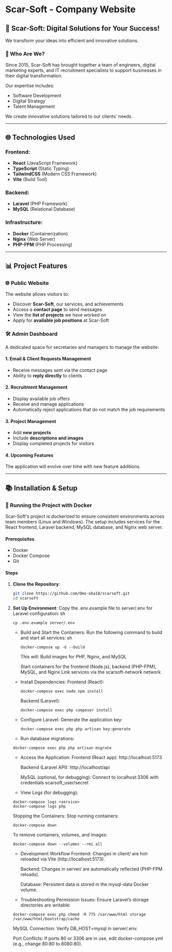 # Scar-Soft - Company Website

## 💪 Scar-Soft: Digital Solutions for Your Success!
We transform your ideas into efficient and innovative solutions.

### 📝 Who Are We?
Since 2015, Scar-Soft has brought together a team of engineers, digital marketing experts, and IT recruitment specialists to support businesses in their digital transformation.

Our expertise includes:
- Software Development
- Digital Strategy
- Talent Management

We create innovative solutions tailored to our clients' needs.

---

## 🌐 Technologies Used
### Frontend:
- **React** (JavaScript Framework)
- **TypeScript** (Static Typing)
- **TailwindCSS** (Modern CSS Framework)
- **Vite** (Build Tool)

### Backend:
- **Laravel** (PHP Framework)
- **MySQL** (Relational Database)

### Infrastructure:
- **Docker** (Containerization)
- **Nginx** (Web Server)
- **PHP-FPM** (PHP Processing)

---

## 📊 Project Features

### 🌐 Public Website
The website allows visitors to:
- Discover **Scar-Soft**, our services, and achievements
- Access a **contact page** to send messages
- View the **list of projects** we have worked on
- Apply for **available job positions** at Scar-Soft

### 🛠️ Admin Dashboard
A dedicated space for secretaries and managers to manage the website:

#### 1. **Email & Client Requests Management**
- Receive messages sent via the contact page
- Ability to **reply directly** to clients

#### 2. **Recruitment Management**
- Display available job offers
- Receive and manage applications
- Automatically reject applications that do not match the job requirements

#### 3. **Project Management**
- Add **new projects**
- Include **descriptions and images**
- Display completed projects for visitors

#### 4. **Upcoming Features**
The application will evolve over time with new feature additions.

---

## 📚 Installation & Setup

### 🐳 Running the Project with Docker
Scar-Soft's project is dockerized to ensure consistent environments across team members (Linux and Windows). The setup includes services for the React frontend, Laravel backend, MySQL database, and Nginx web server.

#### Prerequisites
- Docker
- Docker Compose
- Git

#### Steps
1. **Clone the Repository**:
   ```sh
   git clone https://github.com/Omo-oba18/scarsoft.git
   cd scarsoft
   ```
2. **Set Up Environment**:
   Copy the .env.example file to server/.env for Laravel configuration:
   sh

   ```
   cp .env.example server/.env
   ```

   - Build and Start the Containers:
   Run the following command to build and start all services:
   sh

      ```
      docker-compose up -d --build
      ```

      This will:
      Build images for PHP, Nginx, and MySQL

      Start containers for the frontend (Node.js), backend (PHP-FPM), MySQL, and Nginx Link services via the scarsoft-network network

   - Install Dependencies:
      Frontend (React):
      ```
      docker-compose exec node npm install
      ```
      Backend (Laravel):
      ```
      docker-compose exec php composer install
      ```

    - Configure Laravel:
      Generate the application key:
      ``` 
      docker-compose exec php php artisan key:generate
      ```
   - Run database migrations:
   ```
   docker-compose exec php php artisan migrate
   ```
   - Access the Application:
      Frontend (React app): http://localhost:5173

      Backend (Laravel API): http://localhost/api

      MySQL (optional, for debugging): Connect to localhost:3306 with credentials scarsoft_user/secret

   - View Logs (for debugging):
   ```
   docker-compose logs <service> 
   docker-compose logs php
   ```
   Stopping the Containers:
   Stop running containers:
   
   ```
   docker-compose down
   ```

   To remove containers, volumes, and images:
   ```
   docker-compose down --volumes --rmi all
   ```
   - Development Workflow
      Frontend: Changes in client/ are hot-reloaded via Vite (http://localhost:5173).

      Backend: Changes in server/ are automatically reflected (PHP-FPM reloads).

      Database: Persistent data is stored in the mysql-data Docker volume.

   - Troubleshooting
   Permission Issues: Ensure Laravel’s storage directories are writable:
   ```
   docker-compose exec php chmod -R 775 /var/www/html storage /var/www/html/bootstrap/cache
   ```

      MySQL Connection: Verify DB_HOST=mysql in server/.env.

      Port Conflicts: If ports 80 or 3306 are in use, edit docker-compose.yml (e.g., change 80:80 to 8080:80).

